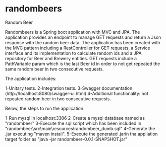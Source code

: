 # randombeers
Random Beer


Randombeers is a Spring boot application with MVC and JPA.
The application provides an endpoint to manage GET requests and return a Json response with the random beer data.
The application has been created with the MVC pattern including a RestController for GET requests, a Service interface and
its implementation to calculate random ids and a JPA repository for Beer and Brewery entities.
GET requests include a PathVariable param which is the last Beer id in order to not get repeated the same random beer in two 
consecutive requests.

The application includes:

1-Unitary tests.
2-Integration tests.
3-Swagger documentation (http://localhost:8080/swagger-ui.html)
4-Additional functionality: not repeated random beer in two consecutive requests.


Below, the steps to run the application:

1-Run mysql in localhost:3306
2-Create a mysql database named as "randombeer"
3-Execute the sql script which has been included in "randombeer\src\main\resources\randombeer_dumb.sql"
4-Generate the .jar executing "maven install".
5-Execute the generated .jarin tha appliation target folder as "java -jar randombeer-0.0.1-SNAPSHOT.jar"





